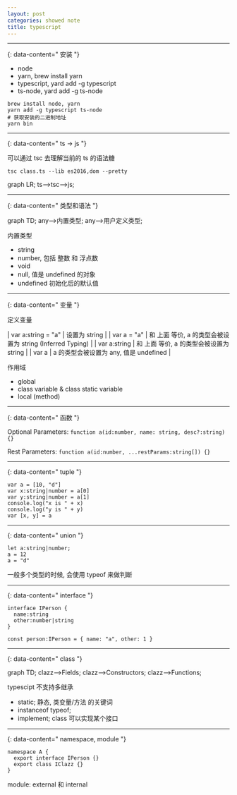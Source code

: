 ```yaml
---
layout: post
categories: showed note
title: typescript
---
```


---------------
{: data-content=" 安装 "}

- node
- yarn, brew install yarn
- typescript, yard add -g typescript
- ts-node, yard add -g ts-node

```
brew install node, yarn
yarn add -g typescript ts-node
# 获取安装的二进制地址
yarn bin
```

------------
{: data-content=" ts -> js "}

可以通过 tsc 去理解当前的 ts 的语法糖

    tsc class.ts --lib es2016,dom --pretty

<div class="mermaid" markdown="0">
graph LR;
    ts-->tsc-->js;
</div>

---------------
{: data-content=" 类型和语法 "}

<div class="mermaid" markdown="0">
graph TD;
    any-->内置类型;
    any-->用户定义类型;
</div>

内置类型

- string
- number, 包括 整数 和 浮点数
- void
- null, 值是 undefined 的对象
- undefined 初始化后的默认值

---------------
{: data-content=" 变量 "}

定义变量

| var a:string = "a" | 设置为 string  |
| var a = "a" | 和 上面 等价, a 的类型会被设置为 string (Inferred Typing) |
| var a:string | 和 上面 等价, a 的类型会被设置为 string |
| var a | a 的类型会被设置为 any, 值是 undefined |

作用域

- global
- class variable & class static variable
- local (method)

---------------
{: data-content=" 函数 "}

Optional Parameters: `function a(id:number, name: string, desc?:string) {}`

Rest Parameters: `function a(id:number, ...restParams:string[]) {}`

---------------
{: data-content=" tuple "}

```
var a = [10, "d"]
var x:string|number = a[0]
var y:string|number = a[1]
console.log("x is " + x)
console.log("y is " + y)
var [x, y] = a
```

---------------
{: data-content=" union "}

```
let a:string|number;
a = 12
a = "d"
```

一般多个类型的时候, 会使用 typeof 来做判断

---------------
{: data-content=" interface "}

```
interface IPerson {
  name:string
  other:number|string
}

const person:IPerson = { name: "a", other: 1 }
```

---------------
{: data-content=" class "}

<div class="mermaid" markdown="0">
graph TD;
    clazz-->Fields;
    clazz-->Constructors;
    clazz-->Functions;
</div>

typescipt 不支持多继承

- static; 静态, 类变量/方法 的关键词
- instanceof typeof;
- implement; class 可以实现某个接口

---------------
{: data-content=" namespace, module "}

```
namespace A {
  export interface IPerson {}
  export class IClazz {}
}
```

module: external 和 internal
